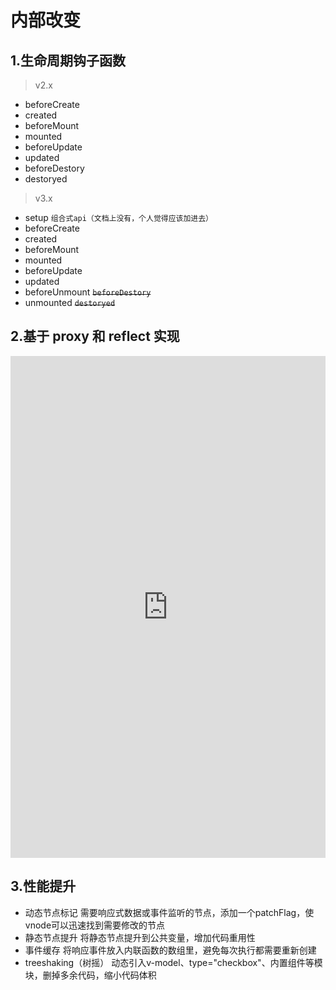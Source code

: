 # 内部改变

## 1.生命周期钩子函数

> v2.x

- beforeCreate
- created
- beforeMount
- mounted
- beforeUpdate
- updated
- beforeDestory
- destoryed

> v3.x

- setup `组合式api（文档上没有，个人觉得应该加进去）`
- beforeCreate
- created
- beforeMount
- mounted
- beforeUpdate
- updated
- beforeUnmount ~~`beforeDestory`~~
- unmounted ~~`destoryed`~~

## 2.基于 proxy 和 reflect 实现

<iframe height="803" style="width: 100%;" scrolling="no" title="XWjYbrv" src="https://codepen.io/shuxiaoman/embed/XWjYbrv?height=803&theme-id=light&default-tab=js,result" frameborder="no" loading="lazy" allowtransparency="true" allowfullscreen="true">
  See the Pen <a href='https://codepen.io/shuxiaoman/pen/XWjYbrv'>XWjYbrv</a> by GrainFull
  (<a href='https://codepen.io/shuxiaoman'>@shuxiaoman</a>) on <a href='https://codepen.io'>CodePen</a>.
</iframe>

## 3.性能提升

- 动态节点标记
  需要响应式数据或事件监听的节点，添加一个patchFlag，使vnode可以迅速找到需要修改的节点
- 静态节点提升
  将静态节点提升到公共变量，增加代码重用性
- 事件缓存
  将响应事件放入内联函数的数组里，避免每次执行都需要重新创建
- treeshaking（树摇）
  动态引入v-model、type="checkbox"、内置组件等模块，删掉多余代码，缩小代码体积

